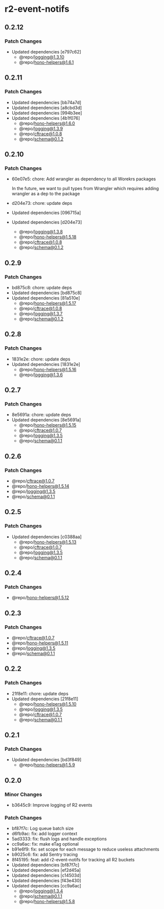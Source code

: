 # r2-event-notifs

## 0.2.12

### Patch Changes

- Updated dependencies [e797c62]
  - @repo/logging@1.3.10
  - @repo/hono-helpers@1.6.1

## 0.2.11

### Patch Changes

- Updated dependencies [bb74a7d]
- Updated dependencies [a8cbd3d]
- Updated dependencies [994b3ee]
- Updated dependencies [4b1f076]
  - @repo/hono-helpers@1.6.0
  - @repo/logging@1.3.9
  - @repo/cftrace@1.0.8
  - @repo/schema@0.1.2

## 0.2.10

### Patch Changes

- 60e07e5: chore: Add wrangler as dependency to all Worekrs packages

  In the future, we want to pull types from Wrangler which requires adding wrangler as a dep to the package

- d204e73: chore: update deps
- Updated dependencies [096715a]
- Updated dependencies [d204e73]
  - @repo/logging@1.3.8
  - @repo/hono-helpers@1.5.18
  - @repo/cftrace@1.0.8
  - @repo/schema@0.1.2

## 0.2.9

### Patch Changes

- bd875c8: chore: update deps
- Updated dependencies [bd875c8]
- Updated dependencies [81a510e]
  - @repo/hono-helpers@1.5.17
  - @repo/cftrace@1.0.8
  - @repo/logging@1.3.7
  - @repo/schema@0.1.2

## 0.2.8

### Patch Changes

- 1831e2e: chore: update deps
- Updated dependencies [1831e2e]
  - @repo/hono-helpers@1.5.16
  - @repo/logging@1.3.6

## 0.2.7

### Patch Changes

- 8e5691a: chore: update deps
- Updated dependencies [8e5691a]
  - @repo/hono-helpers@1.5.15
  - @repo/cftrace@1.0.7
  - @repo/logging@1.3.5
  - @repo/schema@0.1.1

## 0.2.6

### Patch Changes

- @repo/cftrace@1.0.7
- @repo/hono-helpers@1.5.14
- @repo/logging@1.3.5
- @repo/schema@0.1.1

## 0.2.5

### Patch Changes

- Updated dependencies [c0388aa]
  - @repo/hono-helpers@1.5.13
  - @repo/cftrace@1.0.7
  - @repo/logging@1.3.5
  - @repo/schema@0.1.1

## 0.2.4

### Patch Changes

- @repo/hono-helpers@1.5.12

## 0.2.3

### Patch Changes

- @repo/cftrace@1.0.7
- @repo/hono-helpers@1.5.11
- @repo/logging@1.3.5
- @repo/schema@0.1.1

## 0.2.2

### Patch Changes

- 21f8e11: chore: update deps
- Updated dependencies [21f8e11]
  - @repo/hono-helpers@1.5.10
  - @repo/logging@1.3.5
  - @repo/cftrace@1.0.7
  - @repo/schema@0.1.1

## 0.2.1

### Patch Changes

- Updated dependencies [bd3f849]
  - @repo/hono-helpers@1.5.9

## 0.2.0

### Minor Changes

- b3645c9: Improve logging of R2 events

### Patch Changes

- bf87f7c: Log queue batch size
- d6fb9ac: fix: add logger context
- 5ad3333: fix: flush logs and handle exceptions
- cc9a6ac: fix: make eTag optional
- b91e6f9: fix: set scope for each message to reduce useless attachments
- b9025c6: fix: add Sentry tracing
- 8f45195: feat: add r2-event-notifs for tracking all R2 buckets
- Updated dependencies [bf87f7c]
- Updated dependencies [ef2d45a]
- Updated dependencies [c14503d]
- Updated dependencies [f43e430]
- Updated dependencies [cc9a6ac]
  - @repo/logging@1.3.4
  - @repo/schema@0.1.1
  - @repo/hono-helpers@1.5.8
